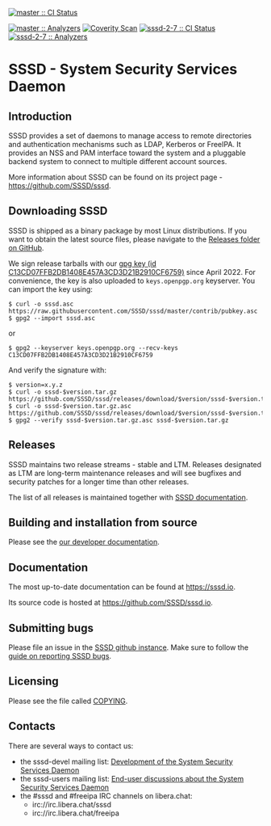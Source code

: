 [![master :: CI Status](https://img.shields.io/github/workflow/status/SSSD/sssd/ci/master?label=master%20%3A%3A%20ci)](https://github.com/SSSD/sssd/actions/workflows/ci.yml?query=branch%3Amaster)

[![master :: Analyzers](https://img.shields.io/github/workflow/status/SSSD/sssd/Static%20code%20analysis/master?label=master%20%3A%3A%20analyze)](https://github.com/SSSD/sssd/actions/workflows/static-code-analysis.yml?query=branch%3Amaster)
[![Coverity Scan](https://img.shields.io/coverity/scan/sssd-sssd?label=master%20::%20coverity)](https://scan.coverity.com/projects/sssd-sssd)
[![sssd-2-7 :: CI Status](https://img.shields.io/github/workflow/status/SSSD/sssd/ci/master?label=sssd-2-7%20%3A%3A%20ci)](https://github.com/SSSD/sssd/actions/workflows/ci.yml?query=branch%3Asssd-2-7)
[![sssd-2-7 :: Analyzers](https://img.shields.io/github/workflow/status/SSSD/sssd/Static%20code%20analysis/sssd-2-7?label=sssd-2-7%20%3A%3A%20analyze)](https://github.com/SSSD/sssd/actions/workflows/static-code-analysis.yml?query=branch%3Asssd-2-7)

# SSSD - System Security Services Daemon

## Introduction
SSSD provides a set of daemons to manage access to remote directories and
authentication mechanisms such as LDAP, Kerberos or FreeIPA. It provides
an NSS and PAM interface toward the system and a pluggable backend system
to connect to multiple different account sources.

More information about SSSD can be found on its project page -
https://github.com/SSSD/sssd.

## Downloading SSSD
SSSD is shipped as a binary package by most Linux distributions. If you
want to obtain the latest source files, please navigate to the
[Releases folder on GitHub](https://github.com/SSSD/sssd/releases).

We sign release tarballs with our [gpg key (id C13CD07FFB2DB1408E457A3CD3D21B2910CF6759)](./contrib/pubkey.asc)
since April 2022. For convenience, the key is also uploaded to
`keys.openpgp.org` keyserver. You can import the key using:

```
$ curl -o sssd.asc https://raw.githubusercontent.com/SSSD/sssd/master/contrib/pubkey.asc
$ gpg2 --import sssd.asc
```

or

```
$ gpg2 --keyserver keys.openpgp.org --recv-keys C13CD07FFB2DB1408E457A3CD3D21B2910CF6759
```

And verify the signature with:

```
$ version=x.y.z
$ curl -o sssd-$version.tar.gz https://github.com/SSSD/sssd/releases/download/$version/sssd-$version.tar.gz
$ curl -o sssd-$version.tar.gz.asc https://github.com/SSSD/sssd/releases/download/$version/sssd-$version.tar.gz.asc
$ gpg2 --verify sssd-$version.tar.gz.asc sssd-$version.tar.gz
```

## Releases
SSSD maintains two release streams - stable and LTM. Releases designated as
LTM are long-term maintenance releases and will see bugfixes and security
patches for a longer time than other releases.

The list of all releases is maintained together with [SSSD documentation](https://sssd.io/releases.html).

## Building and installation from source
Please see the [our developer documentation](https://sssd.io/contrib/building-sssd.html).

## Documentation
The most up-to-date documentation can be found at https://sssd.io.

Its source code is hosted at https://github.com/SSSD/sssd.io.

## Submitting bugs
Please file an issue in the [SSSD github instance](https://github.com/SSSD/sssd/issues).
Make sure to follow the [guide on reporting SSSD bugs](https://sssd.io/docs/reporting-bugs.html).

## Licensing
Please see the file called [COPYING](COPYING).

## Contacts
There are several ways to contact us:

* the sssd-devel mailing list: [Development of the System Security Services Daemon](
  https://lists.fedorahosted.org/archives/list/sssd-devel@lists.fedorahosted.org/)
* the sssd-users mailing list: [End-user discussions about the System Security Services Daemon](
  https://lists.fedorahosted.org/archives/list/sssd-users@lists.fedorahosted.org/)
* the #sssd and #freeipa IRC channels on libera.chat:
  * irc://irc.libera.chat/sssd
  * irc://irc.libera.chat/freeipa
